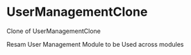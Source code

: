 UserManagementClone
===================

Clone of UserManagementClone

Resam User Management Module to be Used across modules
